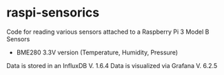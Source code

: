 # raspi-sensorics
Code for reading various sensors attached to a Raspberry Pi 3 Model B
Sensors
* BME280 3.3V version (Temperature, Humidity, Pressure)

Data is stored in an InfluxDB V. 1.6.4
Data is visualized via Grafana V. 6.2.5
